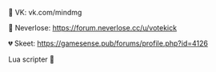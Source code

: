 💬 VK: vk.com/mindmg

💞 Neverlose: https://forum.neverlose.cc/u/votekick

💔 Skeet: https://gamesense.pub/forums/profile.php?id=4126

Lua scripter 🤪
